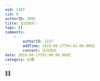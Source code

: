 ```yaml
---
aid: 1387
cid: 9
authorID: 2002
title: 生日快乐！
tags: []
comments:
    -
        authorID: 1227
        addTime: 2019-08-17T04:41:00.000Z
        content: 生日快乐
date: 2019-08-17T02:08:00.000Z
category: 吐槽
---
```


🐸🎂
